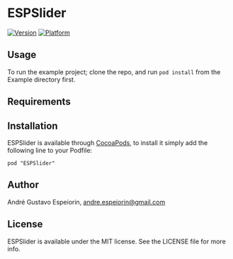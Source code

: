 # ESPSlider

[![Version](http://cocoapod-badges.herokuapp.com/v/ESPSlider/badge.png)](http://cocoadocs.org/docsets/ESPSlider)
[![Platform](http://cocoapod-badges.herokuapp.com/p/ESPSlider/badge.png)](http://cocoadocs.org/docsets/ESPSlider)

## Usage

To run the example project; clone the repo, and run `pod install` from the Example directory first.

## Requirements

## Installation

ESPSlider is available through [CocoaPods](http://cocoapods.org), to install
it simply add the following line to your Podfile:

    pod "ESPSlider"

## Author

André Gustavo Espeiorin, andre.espeiorin@gmail.com

## License

ESPSlider is available under the MIT license. See the LICENSE file for more info.

